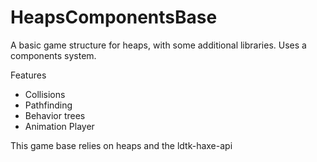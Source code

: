 # HeapsComponentsBase
A basic game structure for heaps, with some additional libraries.
Uses a components system.

Features
  - Collisions
  - Pathfinding
  - Behavior trees
  - Animation Player

This game base relies on heaps and the ldtk-haxe-api